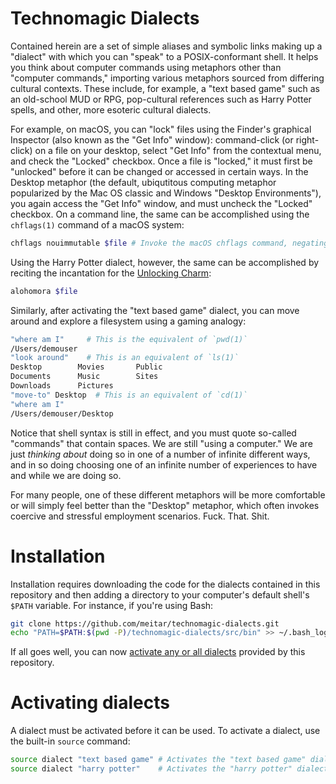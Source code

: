 # Technomagic Dialects

Contained herein are a set of simple aliases and symbolic links making up a "dialect" with which you can "speak" to a POSIX-conformant shell. It helps you think about computer commands using metaphors other than "computer commands," importing various metaphors sourced from differing cultural contexts. These include, for example, a "text based game" such as an old-school MUD or RPG, pop-cultural references such as Harry Potter spells, and other, more esoteric cultural dialects.

For example, on macOS, you can "lock" files using the Finder's graphical Inspector (also known as the "Get Info" window): command-click (or right-click) on a file on your desktop, select "Get Info" from the contextual menu, and check the "Locked" checkbox. Once a file is "locked," it must first be "unlocked" before it can be changed or accessed in certain ways. In the Desktop metaphor (the default, ubiqutitous computing metaphor popularized by the Mac OS classic and Windows "Desktop Environments"), you again access the "Get Info" window, and must uncheck the "Locked" checkbox. On a command line, the same can be accomplished using the `chflags(1)` command of a macOS system:

```sh
chflags nouimmutable $file # Invoke the macOS chflags command, negating the "user immutable" flag on "$file"
```

Using the Harry Potter dialect, however, the same can be accomplished by reciting the incantation for the [Unlocking Charm](https://harrypotter.wikia.com/wiki/Unlocking_Charm):

```sh
alohomora $file
```

Similarly, after activating the "text based game" dialect, you can move around and explore a filesystem using a gaming analogy:

```sh
"where am I"     # This is the equivalent of `pwd(1)`
/Users/demouser
"look around"    # This is an equivalent of `ls(1)`
Desktop        Movies       Public
Documents      Music        Sites
Downloads      Pictures
"move-to" Desktop  # This is an equivalent of `cd(1)`
"where am I"
/Users/demouser/Desktop
```

Notice that shell syntax is still in effect, and you must quote so-called "commands" that contain spaces. We are still "using a computer." We are just *thinking about* doing so in one of a number of infinite different ways, and in so doing choosing one of an infinite number of experiences to have and while we are doing so.

For many people, one of these different metaphors will be more comfortable or will simply feel better than the "Desktop" metaphor, which often invokes coercive and stressful employment scenarios. Fuck. That. Shit.

# Installation

Installation requires downloading the code for the dialects contained in this repository and then adding a directory to your computer's default shell's `$PATH` variable. For instance, if you're using Bash:

```sh
git clone https://github.com/meitar/technomagic-dialects.git              # Download the source code.
echo "PATH=$PATH:$(pwd -P)/technomagic-dialects/src/bin" >> ~/.bash_login # Append the technomagic-dialect's bin directory to your Bash shell's auto-sourced PATH.
```

If all goes well, you can now [activate any or all dialects](#activating-dialects) provided by this repository.

# Activating dialects 

A dialect must be activated before it can be used. To activate a dialect, use the built-in `source` command:

```sh
source dialect "text based game" # Activates the "text based game" dialect.
source dialect "harry potter"    # Activates the "harry potter" dialect.
```
